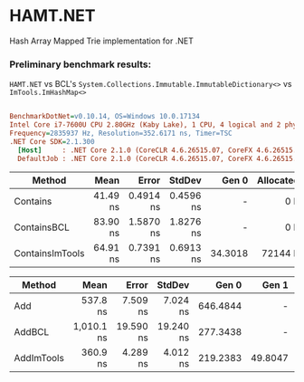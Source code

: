 # HAMT.NET
Hash Array Mapped Trie implementation for .NET

### Preliminary benchmark results:

`HAMT.NET` vs BCL's `System.Collections.Immutable.ImmutableDictionary<>` vs `ImTools.ImHashMap<>`

``` ini

BenchmarkDotNet=v0.10.14, OS=Windows 10.0.17134
Intel Core i7-7600U CPU 2.80GHz (Kaby Lake), 1 CPU, 4 logical and 2 physical cores
Frequency=2835937 Hz, Resolution=352.6171 ns, Timer=TSC
.NET Core SDK=2.1.300
  [Host]     : .NET Core 2.1.0 (CoreCLR 4.6.26515.07, CoreFX 4.6.26515.06), 64bit RyuJIT
  DefaultJob : .NET Core 2.1.0 (CoreCLR 4.6.26515.07, CoreFX 4.6.26515.06), 64bit RyuJIT


```
|          Method |     Mean |     Error |    StdDev |   Gen 0 | Allocated |
|---------------- |---------:|----------:|----------:|--------:|----------:|
|        Contains | 41.49 ns | 0.4914 ns | 0.4596 ns |       - |       0 B |
|     ContainsBCL | 83.90 ns | 1.5870 ns | 1.8276 ns |       - |       0 B |
| ContainsImTools | 64.91 ns | 0.7391 ns | 0.6913 ns | 34.3018 |   72144 B |


|     Method |       Mean |     Error |    StdDev |    Gen 0 |   Gen 1 |  Allocated |
|----------- |-----------:|----------:|----------:|---------:|--------:|-----------:|
|        Add |   537.8 ns |  7.509 ns |  7.024 ns | 646.4844 |       - | 1324.77 KB |
|     AddBCL | 1,010.1 ns | 19.590 ns | 19.240 ns | 277.3438 |       - |  570.27 KB |
| AddImTools |   360.9 ns |  4.289 ns |  4.012 ns | 219.2383 | 49.8047 |  547.64 KB |
